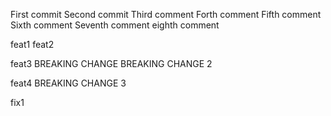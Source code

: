 First commit
Second commit
Third comment
Forth comment
Fifth comment
Sixth comment
Seventh comment
eighth comment

feat1
feat2

feat3
BREAKING CHANGE
BREAKING CHANGE 2

feat4
BREAKING CHANGE 3

fix1
